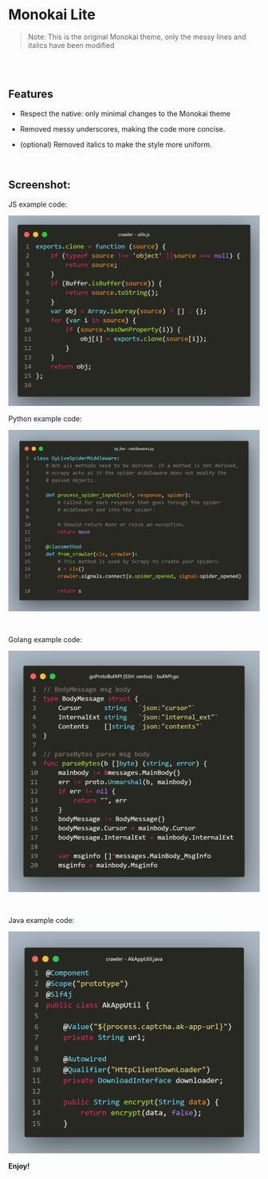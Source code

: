 # Monokai Lite

> Note: This is the original Monokai theme, only the messy lines and italics have been modified


<br/><br/>

## Features

- Respect the native: only minimal changes to the Monokai theme

- Removed messy underscores, making the code more concise.

- (optional) Removed italics to make the style more uniform.

<br/>

## Screenshot:

JS example code:

![](images\javascript.png)


Python example code:

![](images\python.png)

<br/>

Golang example code:

![](images\golang.png)


<br/>

Java example code:

![](images\java.png)



**Enjoy!**
